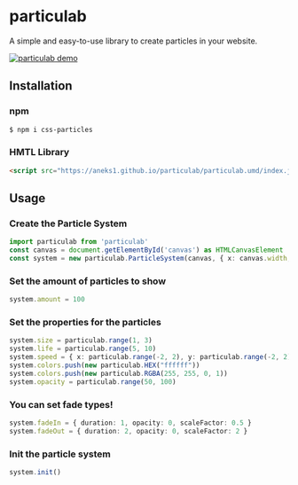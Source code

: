 # particulab
A simple and easy-to-use library to create particles in your website.

<a href="https://aneks1.github.io/particulab/" target="_blank"><img src="https://aneks1.github.io/particulab/assets/screenshot.jpg" alt="particulab demo"/></a>

## Installation

### npm
```sh
$ npm i css-particles
```

### HMTL Library
```html
<script src="https://aneks1.github.io/particulab/particulab.umd/index.js"></script>
```

## Usage

### Create the Particle System
```ts
import particulab from 'particulab'
const canvas = document.getElementById('canvas') as HTMLCanvasElement
const system = new particulab.ParticleSystem(canvas, { x: canvas.width, y: canvas.height })
```

### Set the amount of particles to show
```ts
system.amount = 100
```

### Set the properties for the particles
```ts
system.size = particulab.range(1, 3)
system.life = particulab.range(5, 10)
system.speed = { x: particulab.range(-2, 2), y: particulab.range(-2, 2) }
system.colors.push(new particulab.HEX("ffffff"))
system.colors.push(new particulab.RGBA(255, 255, 0, 1))
system.opacity = particulab.range(50, 100)
```

### You can set fade types!
```ts
system.fadeIn = { duration: 1, opacity: 0, scaleFactor: 0.5 }
system.fadeOut = { duration: 2, opacity: 0, scaleFactor: 2 }
```

### Init the particle system
```ts
system.init()
```